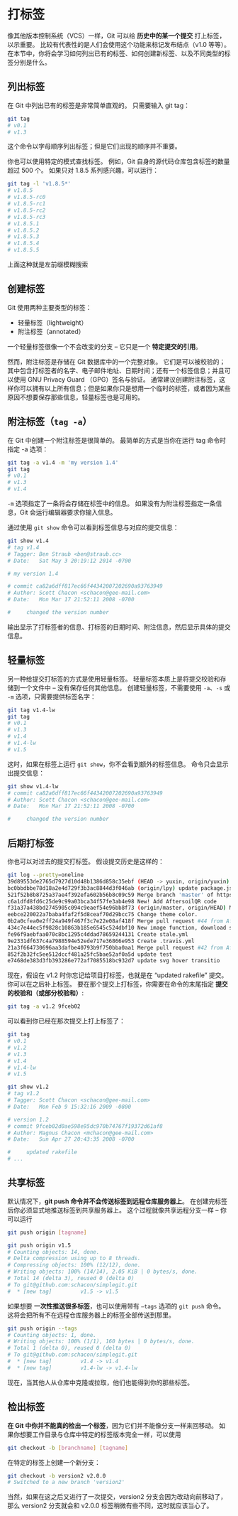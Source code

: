# 打标签

像其他版本控制系统（VCS）一样，Git 可以给 **历史中的某一个提交** 打上标签，以示重要。 比较有代表性的是人们会使用这个功能来标记发布结点（v1.0 等等）。 在本节中，你将会学习如何列出已有的标签、如何创建新标签、以及不同类型的标签分别是什么。

## 列出标签

在 Git 中列出已有的标签是非常简单直观的。 只需要输入 git tag：

```sh
git tag
# v0.1
# v1.3
```

这个命令以字母顺序列出标签；但是它们出现的顺序并不重要。

你也可以使用特定的模式查找标签。 例如，Git 自身的源代码仓库包含标签的数量超过 500 个。 如果只对 1.8.5 系列感兴趣，可以运行：

```sh
git tag -l 'v1.8.5*'
# v1.8.5
# v1.8.5-rc0
# v1.8.5-rc1
# v1.8.5-rc2
# v1.8.5-rc3
# v1.8.5.1
# v1.8.5.2
# v1.8.5.3
# v1.8.5.4
# v1.8.5.5
```

上面这种就是左前缀模糊搜索

## 创建标签

Git 使用两种主要类型的标签：
- 轻量标签（lightweight）
- 附注标签（annotated）

一个轻量标签很像一个不会改变的分支 – 它只是一个 **特定提交的引用**。

然而，附注标签是存储在 Git 数据库中的一个完整对象。 它们是可以被校验的；其中包含打标签者的名字、电子邮件地址、日期时间；还有一个标签信息；并且可以使用 GNU Privacy Guard （GPG）签名与验证。 通常建议创建附注标签，这样你可以拥有以上所有信息；但是如果你只是想用一个临时的标签，或者因为某些原因不想要保存那些信息，轻量标签也是可用的。

## 附注标签（`tag -a`）

在 Git 中创建一个附注标签是很简单的。 最简单的方式是当你在运行 tag 命令时指定 -a 选项：

```sh
git tag -a v1.4 -m 'my version 1.4'
git tag
# v0.1
# v1.3
# v1.4
```

`-m` 选项指定了一条将会存储在标签中的信息。 如果没有为附注标签指定一条信息，Git 会运行编辑器要求你输入信息。

通过使用 `git show` 命令可以看到标签信息与对应的提交信息：

```sh
git show v1.4
# tag v1.4
# Tagger: Ben Straub <ben@straub.cc>
# Date:   Sat May 3 20:19:12 2014 -0700

# my version 1.4

# commit ca82a6dff817ec66f44342007202690a93763949
# Author: Scott Chacon <schacon@gee-mail.com>
# Date:   Mon Mar 17 21:52:11 2008 -0700

#     changed the version number
```

输出显示了打标签者的信息、打标签的日期时间、附注信息，然后显示具体的提交信息。

## 轻量标签

另一种给提交打标签的方式是使用轻量标签。 轻量标签本质上是将提交校验和存储到一个文件中 – 没有保存任何其他信息。 创建轻量标签，不需要使用 `-a`、`-s` 或 `-m` 选项，只需要提供标签名字：

```sh
git tag v1.4-lw
git tag
# v0.1
# v1.3
# v1.4
# v1.4-lw
# v1.5
```

这时，如果在标签上运行 `git show`，你不会看到额外的标签信息。 命令只会显示出提交信息：

```sh
git show v1.4-lw
# commit ca82a6dff817ec66f44342007202690a93763949
# Author: Scott Chacon <schacon@gee-mail.com>
# Date:   Mon Mar 17 21:52:11 2008 -0700

#     changed the version number
```

## 后期打标签

你也可以对过去的提交打标签。 假设提交历史是这样的：

```sh
git log --pretty=oneline
39d89553de2765d7927d10d48b1386d858c35ebf (HEAD -> yuxin, origin/yuxin) add MarkDown docs
bc0bbdbbe78d18a2e4d729f3b3ac8844d3f046ab (origin/lpy) update package.json
521f52b8b8725a37ae4f392efa602b56b8c09c59 Merge branch 'master' of https://github.com/Aftersoil/Aftersoil-wiki into lpy
c6a1dfd8fd6c25de9c99a03bca34f57fe3ab4e98 New! Add AftersoilQR code
f31a37a438bd2745905c094c9eaef54e96bb8f73 (origin/master, origin/HEAD) Merge pull request #45 from Aftersoil/yuxin
eebce220022a7baba4faf2f5d8ceaf70d29bcc75 Change theme color.
0b2a0cfea0e2ff24a949f467f3c7e22e08af418f Merge pull request #44 from Aftersoil/yuxin
434c7e44ec5f9828c10863b185e6545c524dbf10 New image function, download statement, fix some bugs.
fe96f9aebfaa070c8bc1295c4ddad78659244131 Create stale.yml
9e2331df637c4a7988594e52ede717e36866e953 Create .travis.yml
21a3f664730696aa3dafbe40793b9f750bba0aa1 Merge pull request #42 from Aftersoil/yuxin
852f2b32fc5ee512dccf481a25fc5bae52af0a5d update test
e7468de383d3fb393286e772af7085518bc932d7 update svg hover transitio
```

现在，假设在 v1.2 时你忘记给项目打标签，也就是在 “updated rakefile” 提交。 你可以在之后补上标签。 要在那个提交上打标签，你需要在命令的末尾指定 **提交的校验和（或部分校验和）**:

```sh
git tag -a v1.2 9fceb02
```

可以看到你已经在那次提交上打上标签了：

```sh
git tag
# v0.1
# v1.2
# v1.3
# v1.4
# v1.4-lw
# v1.5

git show v1.2
# tag v1.2
# Tagger: Scott Chacon <schacon@gee-mail.com>
# Date:   Mon Feb 9 15:32:16 2009 -0800

# version 1.2
# commit 9fceb02d0ae598e95dc970b74767f19372d61af8
# Author: Magnus Chacon <mchacon@gee-mail.com>
# Date:   Sun Apr 27 20:43:35 2008 -0700

#     updated rakefile
# ...
```

## 共享标签

默认情况下，**git push 命令并不会传送标签到远程仓库服务器上**。 在创建完标签后你必须显式地推送标签到共享服务器上。 这个过程就像共享远程分支一样 – 你可以运行

```sh
git push origin [tagname]
```
```sh
git push origin v1.5
# Counting objects: 14, done.
# Delta compression using up to 8 threads.
# Compressing objects: 100% (12/12), done.
# Writing objects: 100% (14/14), 2.05 KiB | 0 bytes/s, done.
# Total 14 (delta 3), reused 0 (delta 0)
# To git@github.com:schacon/simplegit.git
#  * [new tag]         v1.5 -> v1.5
```

如果想要 **一次性推送很多标签**，也可以使用带有 `–tags` 选项的 `git push` 命令。 这将会把所有不在远程仓库服务器上的标签全部传送到那里。

```sh
git push origin --tags
# Counting objects: 1, done.
# Writing objects: 100% (1/1), 160 bytes | 0 bytes/s, done.
# Total 1 (delta 0), reused 0 (delta 0)
# To git@github.com:schacon/simplegit.git
#  * [new tag]         v1.4 -> v1.4
#  * [new tag]         v1.4-lw -> v1.4-lw
```

现在，当其他人从仓库中克隆或拉取，他们也能得到你的那些标签。

## 检出标签

**在 Git 中你并不能真的检出一个标签**，因为它们并不能像分支一样来回移动。 如果你想要工作目录与仓库中特定的标签版本完全一样，可以使用

```sh
git checkout -b [branchname] [tagname]
```

在特定的标签上创建一个新分支：

```sh
git checkout -b version2 v2.0.0
# Switched to a new branch 'version2'
```

当然，如果在这之后又进行了一次提交，version2 分支会因为改动向前移动了，那么 version2 分支就会和 v2.0.0 标签稍微有些不同，这时就应该当心了。
